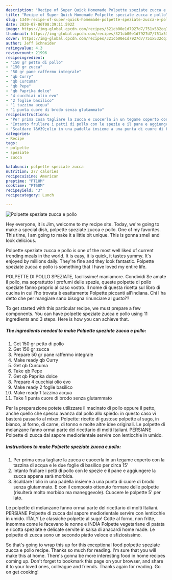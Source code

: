 ```yaml
---
description: "Recipe of Super Quick Homemade Polpette speziate zucca e pollo"
title: "Recipe of Super Quick Homemade Polpette speziate zucca e pollo"
slug: 1349-recipe-of-super-quick-homemade-polpette-speziate-zucca-e-pollo
date: 2020-07-06T08:39:11.592Z
image: https://img-global.cpcdn.com/recipes/321cb00e1d7927d7/751x532cq70/polpette-speziate-zucca-e-pollo-recipe-main-photo.jpg
thumbnail: https://img-global.cpcdn.com/recipes/321cb00e1d7927d7/751x532cq70/polpette-speziate-zucca-e-pollo-recipe-main-photo.jpg
cover: https://img-global.cpcdn.com/recipes/321cb00e1d7927d7/751x532cq70/polpette-speziate-zucca-e-pollo-recipe-main-photo.jpg
author: Jeff Schneider
ratingvalue: 4.3
reviewcount: 21996
recipeingredient:
- "150 gr petto di pollo"
- "150 gr zucca"
- "50 gr pane raffermo integrale"
- "qb Curry"
- "qb Curcuma"
- "qb Pepe"
- "qb Paprika dolce"
- "4 cucchiai olio evo"
- "2 foglie basilico"
- "1 tazzina acqua"
- "1 punta cuore di brodo senza glutammato"
recipeinstructions:
- "Per prima cosa tagliare la zucca e cuocerla in un tegame coperto con la tazzina di acqua e le due foglie di basilico per circa 15&#39;"
- "Intanto frullare i petti di pollo con le spezie e il pane e aggiungere la zucca appena sarà morbida."
- "Scaldare l&#39;olio in una padella insieme a una punta di cuore di brodo senza glutammato. E con il composto ottenuto formare delle polpette (risulterà molto morbido ma maneggevole). Cuocere le polpette 5&#39; per lato."
categories:
- Recipe
tags:
- polpette
- speziate
- zucca

katakunci: polpette speziate zucca 
nutrition: 277 calories
recipecuisine: American
preptime: "PT18M"
cooktime: "PT60M"
recipeyield: "3"
recipecategory: Lunch

---
```



![Polpette speziate zucca e pollo](https://img-global.cpcdn.com/recipes/321cb00e1d7927d7/751x532cq70/polpette-speziate-zucca-e-pollo-recipe-main-photo.jpg)

Hey everyone, it is Jim, welcome to my recipe site. Today, we're going to make a special dish, polpette speziate zucca e pollo. One of my favorites. This time, I am going to make it a little bit unique. This is gonna smell and look delicious.

Polpette speziate zucca e pollo is one of the most well liked of current trending meals in the world. It is easy, it is quick, it tastes yummy. It's enjoyed by millions daily. They're fine and they look fantastic. Polpette speziate zucca e pollo is something that I have loved my entire life.

POLPETTE DI POLLO SPEZIATE, facilissime! maniamore. Condividi Se amate il pollo, ma soprattutto i profumi delle spezie, queste polpette di pollo speziate fanno proprio al caso vostro. Il nome di questa ricetta sul libro di cucina in cui l&#39;ho trovata è esattamente Polpette piccanti all&#39;indiana. Chi l&#39;ha detto che per mangiare sano bisogna rinunciare al gusto??


To get started with this particular recipe, we must prepare a few components. You can have polpette speziate zucca e pollo using 11 ingredients and 3 steps. Here is how you can achieve that.

<!--inarticleads1-->

##### The ingredients needed to make Polpette speziate zucca e pollo:

1. Get 150 gr petto di pollo
1. Get 150 gr zucca
1. Prepare 50 gr pane raffermo integrale
1. Make ready qb Curry
1. Get qb Curcuma
1. Take qb Pepe
1. Get qb Paprika dolce
1. Prepare 4 cucchiai olio evo
1. Make ready 2 foglie basilico
1. Make ready 1 tazzina acqua
1. Take 1 punta cuore di brodo senza glutammato


Per la preparazione potete utilizzare il macinato di pollo oppure il petto, anche quello che spesso avanza dal pollo allo spiedo: in questo caso vi basterà passarlo al mixer. Polpette: ricette di gustose polpette al sugo, in bianco, al forno, di carne, di tonno e molte altre idee originali. Le polpette di melanzane fanno ormai parte del ricettario di molti Italiani. PERSIANE Polpette di zucca dal sapore mediorientale servire con lenticchie in umido. 

<!--inarticleads2-->

##### Instructions to make Polpette speziate zucca e pollo:

1. Per prima cosa tagliare la zucca e cuocerla in un tegame coperto con la tazzina di acqua e le due foglie di basilico per circa 15&#39;
1. Intanto frullare i petti di pollo con le spezie e il pane e aggiungere la zucca appena sarà morbida.
1. Scaldare l&#39;olio in una padella insieme a una punta di cuore di brodo senza glutammato. E con il composto ottenuto formare delle polpette (risulterà molto morbido ma maneggevole). Cuocere le polpette 5&#39; per lato.


Le polpette di melanzane fanno ormai parte del ricettario di molti Italiani. PERSIANE Polpette di zucca dal sapore mediorientale servire con lenticchie in umido. ITALY Le classiche polpette al sugo! Cotte al forno, non fritte, insomma come le facevano le nonne e INDIA Polpette vegetariane di patata e ricotta speziate e delicate servite in salsa di anacardi home made. Le polpette di zucca sono un secondo piatto veloce e sfiziosissimo. 

So that's going to wrap this up for this exceptional food polpette speziate zucca e pollo recipe. Thanks so much for reading. I'm sure that you will make this at home. There's gonna be more interesting food in home recipes coming up. Don't forget to bookmark this page on your browser, and share it to your loved ones, colleague and friends. Thanks again for reading. Go on get cooking!
